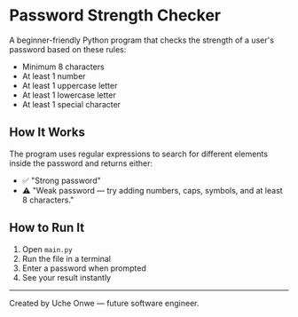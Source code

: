 # Password Strength Checker

A beginner-friendly Python program that checks the strength of a user's password based on these rules:

- Minimum 8 characters
- At least 1 number
- At least 1 uppercase letter
- At least 1 lowercase letter
- At least 1 special character

## How It Works

The program uses regular expressions to search for different elements inside the password and returns either:

- ✅ "Strong password"
- ⚠️ "Weak password — try adding numbers, caps, symbols, and at least 8 characters."

## How to Run It

1. Open `main.py`
2. Run the file in a terminal
3. Enter a password when prompted
4. See your result instantly

---

Created by Uche Onwe — future software engineer.
